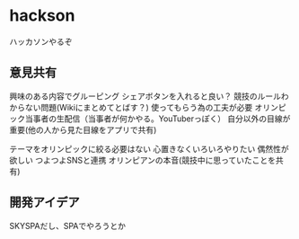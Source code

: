 # hackson

ハッカソンやるぞ

## 意見共有

興味のある内容でグルーピング
シェアボタンを入れると良い？
競技のルールわからない問題(Wikiにまとめてとばす？)
使ってもらう為の工夫が必要
オリンピック当事者の生配信（当事者が何かやる。YouTuberっぽく）
自分以外の目線が重要(他の人から見た目線をアプリで共有)

テーマをオリンピックに絞る必要はない
心置きなくいろいろやりたい
偶然性が欲しい
つよつよSNSと連携
オリンピアンの本音(競技中に思っていたことを共有)

## 開発アイデア

SKYSPAだし、SPAでやろうとか
